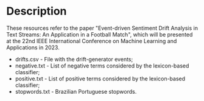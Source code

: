 # Description
These resources refer to the paper "Event-driven Sentiment Drift Analysis in Text Streams: An Application in a Football Match", which will be presented at the 22nd IEEE International Conference on Machine Learning and Applications in 2023.

* drifts.csv - File with the drift-generator events;
* negative.txt - List of negative terms considered by the lexicon-based classifier;
* positive.txt - List of positive terms considered by the lexicon-based classifier;
* stopwords.txt - Brazilian Portuguese stopwords.
